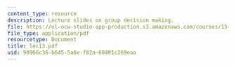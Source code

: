 ```yaml
---
content_type: resource
description: Lecture slides on group decision making.
file: https://ol-ocw-studio-app-production.s3.amazonaws.com/courses/15-301-managerial-psychology-fall-2006/90966c36b6455a6ef82a60481c269eaa_lec13.pdf
file_type: application/pdf
resourcetype: Document
title: lec13.pdf
uid: 90966c36-b645-5a6e-f82a-60481c269eaa
---
```

